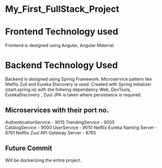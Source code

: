# My_First_FullStack_Project


# Frontend Technology used
Frontend is designed using Angular, Angular Material.

# Backend Technology Used
Backend is designed using Spring Framework. Microservice pattern like Nteflix Zull and Eureka Discovery is used.
Created with Spring Initializer (start.spring.io) with the follwing dependency
Web, DevTools, EurekaDiscovery , Zuul
JPA is taken where persistance is required.

## Microservices with their port no.
AuthenticationService - 9015
TrendingService	- 9005		
CatalogService - 9000
UserService	- 9010
Netflix Eureka Naming Server -	8761
Netflix Zuul API Gateway Server	- 8765

## Future Commit
Will be dockerizing the entire project.
